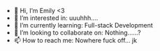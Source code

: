 - 👋 Hi, I’m Emily <3
- 👀 I’m interested in: uuuhhh....
- 🌱 I’m currently learning: Full-stack Development
- 💞️ I’m looking to collaborate on: Nothing......?
- 📫 How to reach me: Nowhere fuck off... jk
